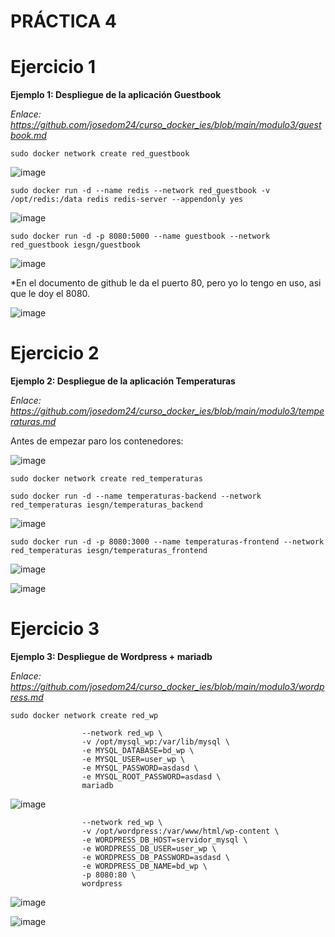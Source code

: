 # PRÁCTICA 4

# Ejercicio 1

**Ejemplo 1: Despliegue de la aplicación Guestbook**

_Enlace: https://github.com/josedom24/curso_docker_ies/blob/main/modulo3/guestbook.md_

```sudo docker network create red_guestbook```

![image](https://user-images.githubusercontent.com/114391559/222420509-b9b609d2-18a8-4496-9d50-d8cf891f96ef.png)

```sudo docker run -d --name redis --network red_guestbook -v /opt/redis:/data redis redis-server --appendonly yes```

![image](https://user-images.githubusercontent.com/114391559/222420567-0fdb1f03-efa2-48db-aee6-22f9a58b27fc.png)

```sudo docker run -d -p 8080:5000 --name guestbook --network red_guestbook iesgn/guestbook```

![image](https://user-images.githubusercontent.com/114391559/222420625-80ad0e1a-71ef-4950-ae54-e7b4a0ef830e.png)

*En el documento de github le da el puerto 80, pero yo lo tengo en uso, asi que le doy el 8080.

![image](https://user-images.githubusercontent.com/114391559/222420669-28b61f0c-2f8f-4ac0-96b6-edc907d92bb0.png)

# Ejercicio 2

**Ejemplo 2: Despliegue de la aplicación Temperaturas**

_Enlace: https://github.com/josedom24/curso_docker_ies/blob/main/modulo3/temperaturas.md_

Antes de empezar paro los contenedores:

![image](https://user-images.githubusercontent.com/114391559/222420928-ba5f1301-63ad-4717-b197-043b64127601.png)

```sudo docker network create red_temperaturas```

```sudo docker run -d --name temperaturas-backend --network red_temperaturas iesgn/temperaturas_backend```

![image](https://user-images.githubusercontent.com/114391559/222421039-a49ff38c-cea9-4ce7-910d-1df6527e2961.png)

```sudo docker run -d -p 8080:3000 --name temperaturas-frontend --network red_temperaturas iesgn/temperaturas_frontend```

![image](https://user-images.githubusercontent.com/114391559/222421064-b424805b-8b15-4a31-8f97-2c23a5522e63.png)

![image](https://user-images.githubusercontent.com/114391559/222421098-20d66133-04ab-41f3-8dae-515b9fa82de3.png)

# Ejercicio 3

**Ejemplo 3: Despliegue de Wordpress + mariadb**

_Enlace: https://github.com/josedom24/curso_docker_ies/blob/main/modulo3/wordpress.md_

```sudo docker network create red_wp```

```sudo docker run -d --name servidor_mysql \
                --network red_wp \
                -v /opt/mysql_wp:/var/lib/mysql \
                -e MYSQL_DATABASE=bd_wp \
                -e MYSQL_USER=user_wp \
                -e MYSQL_PASSWORD=asdasd \
                -e MYSQL_ROOT_PASSWORD=asdasd \
                mariadb
 ```

![image](https://user-images.githubusercontent.com/114391559/222421329-c06daa34-8125-464c-b337-7ba96193fdc6.png)

```sudo docker run -d --name servidor_wp \
                --network red_wp \
                -v /opt/wordpress:/var/www/html/wp-content \
                -e WORDPRESS_DB_HOST=servidor_mysql \
                -e WORDPRESS_DB_USER=user_wp \
                -e WORDPRESS_DB_PASSWORD=asdasd \
                -e WORDPRESS_DB_NAME=bd_wp \
                -p 8080:80 \
                wordpress
```

![image](https://user-images.githubusercontent.com/114391559/222421411-2673552c-2a3e-49a0-85c5-aab58a83f912.png)

![image](https://user-images.githubusercontent.com/114391559/222421441-4549a3ec-5818-4c15-82c8-71d283bde735.png)
